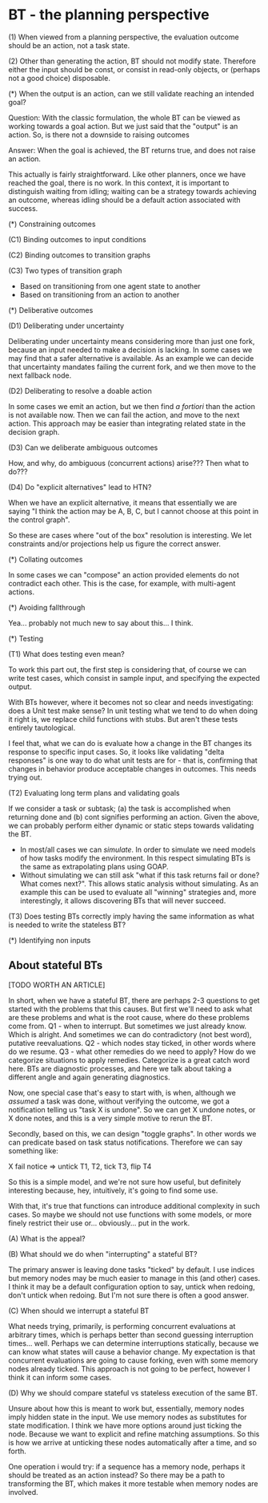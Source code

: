 # BT - the planning perspective

(1) When viewed from a planning perspective, the evaluation outcome should be an action, not a task state.

(2) Other than generating the action, BT should not modify state. Therefore either the input should be const, or consist in read-only objects, or (perhaps not a good choice) disposable.

(*) When the output is an action, can we still validate reaching an intended goal?

Question: With the classic formulation, the whole BT can be viewed as working towards a goal action. But we just said that the "output" is an action. So, is there not a downside to raising outcomes

Answer: When the goal is achieved, the BT returns true, and does not raise an action.

This actually is fairly straightforward. Like other planners, once we have reached the goal, there is no work.
In this context, it is important to distinguish waiting from idling; waiting can be a strategy towards achieving an outcome, whereas idling should be a default action associated with success.

(*) Constraining outcomes

(C1) Binding outcomes to input conditions

(C2) Binding outcomes to transition graphs

(C3) Two types of transition graph

- Based on transitioning from one agent state to another
- Based on transitioning from an action to another

(*) Deliberative outcomes

(D1) Deliberating under uncertainty

Deliberating under uncertainty means considering more than just one fork, because an input needed to make a decision is lacking.
In some cases we may find that a safer alternative is available. As an example we can decide that uncertainty mandates failing the current fork, and we then move to the next fallback node.

(D2) Deliberating to resolve a doable action

In some cases we emit an action, but we then find *a fortiori* than the action is not available now. Then we can fail the action, and move to the next action.
This approach may be easier than integrating related state in the decision graph.

(D3) Can we deliberate ambiguous outcomes

How, and why, do ambiguous (concurrent actions) arise???
Then what to do???

(D4) Do "explicit alternatives" lead to HTN?

When we have an explicit alternative, it means that essentially we are saying "I think the action may be A, B, C, but I cannot choose at this point in the control graph".

So these are cases where "out of the box" resolution is interesting. We let constraints and/or projections help us figure the correct answer.

(*) Collating outcomes

In some cases we can "compose" an action provided elements do not contradict each other.
This is the case, for example, with multi-agent actions.

(*) Avoiding fallthrough

Yea... probably not much new to say about this... I think.

(*) Testing

(T1) What does testing even mean?

To work this part out, the first step is considering that, of course we can write test cases, which consist in sample input, and specifying the expected output.

With BTs however, where it becomes not so clear and needs investigating: does a Unit test make sense? In unit testing what we tend to do when doing it right is, we replace child functions with stubs. But aren't these tests entirely tautological.

I feel that, what we can do is evaluate how a change in the BT changes its response to specific input cases. So, it looks like validating "delta responses" is one way to do what unit tests are for - that is, confirming that changes in behavior produce acceptable changes in outcomes.
This needs trying out.

(T2) Evaluating long term plans and validating goals

If we consider a task or subtask; (a) the task is accomplished when returning done and (b) cont signifies performing an action.
Given the above, we can probably perform either dynamic or static steps towards validating the BT.

- In most/all cases we can *simulate*. In order to simulate we need models of how tasks modify the environment. In this respect simulating BTs is the same as extrapolating plans using GOAP.
- Without simulating we can still ask "what if this task returns fail or done? What comes next?". This allows static analysis without simulating. As an example this can be used to evaluate all "winning" strategies and, more interestingly, it allows discovering BTs that will never succeed.

(T3) Does testing BTs correctly imply having the same information as what is needed to write the stateless BT?

(*) Identifying non inputs

## About stateful BTs

[TODO WORTH AN ARTICLE]

In short, when we have a stateful BT, there are perhaps 2-3 questions to get started with the problems that this causes.
But first we'll need to ask what are these problems and what is the root cause, where do these problems come from.
Q1 - when to interrupt. But sometimes we just already know. Which is alright. And sometimes we can do contradictory (not best word), putative reevaluations.
Q2 - which nodes stay ticked, in other words where do we resume.
Q3 - what other remedies do we need to apply? How do we categorize situations to apply remedies. Categorize is a great catch word here. BTs are diagnostic processes, and here we talk about taking a different angle and again generating diagnostics.

Now, one special case that's easy to start with, is when, although we *assumed* a task was done, without verifying the outcome, we got a notification telling us "task X is undone". So we can get X undone notes, or X done notes, and this is a very simple motive to rerun the BT.

Secondly, based on this, we can design "toggle graphs". In other words we can predicate based on task status notifications. Therefore we can say something like:

X fail notice => untick T1, T2, tick T3, flip T4

So this is a simple model, and we're not sure how useful, but definitely interesting because, hey, intuitively, it's going to find some use.

With that, it's true that functions can introduce additional complexity in such cases. So maybe we should not use functions with some models, or more finely restrict their use or... obviously... put in the work.

(A) What is the appeal?

(B) What should we do when "interrupting" a stateful BT?

The primary answer is leaving done tasks "ticked" by default. I use indices but memory nodes may be much easier to manage in this (and other) cases.
I think it may be a default configuration option to say, untick when redoing, don't untick when redoing. But I'm not sure there is often a good answer.

(C) When should we interrupt a stateful BT

What needs trying, primarily, is performing concurrent evaluations at arbitrary times, which is perhaps better than second guessing interruption times... well. Perhaps we can determine interruptions statically, because we can know what states will cause a behavior change.
My expectation is that concurrent evaluations are going to cause forking, even with some memory nodes already ticked.
This approach is not going to be perfect, however I think it can inform some cases.

(D) Why we should compare stateful vs stateless execution of the same BT.

Unsure about how this is meant to work but, essentially, memory nodes imply hidden state in the input. We use memory nodes as substitutes for state modification.
I think we have more options around just ticking the node. Because we want to explicit and refine matching assumptions. So this is how we arrive at unticking these nodes automatically after a time, and so forth.

One operation i would try: if a sequence has a memory node, perhaps it should be treated as an action instead? So there may be a path to transforming the BT, which makes it more testable when memory nodes are involved.
